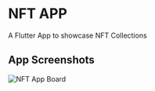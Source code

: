 # NFT APP

A Flutter App to showcase NFT Collections

## App Screenshots

![NFT App Board](https://user-images.githubusercontent.com/60574717/189357258-5d0564bd-02df-4689-806f-1f1d59f05ac9.jpg)
